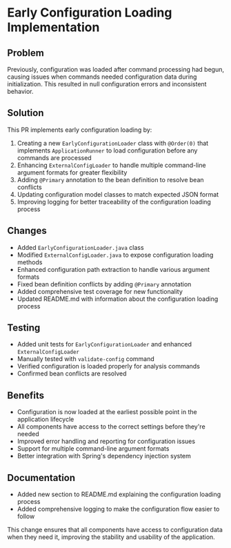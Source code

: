 # Early Configuration Loading Implementation

## Problem

Previously, configuration was loaded after command processing had begun, causing issues when commands needed configuration data during initialization. This resulted in null configuration errors and inconsistent behavior.

## Solution

This PR implements early configuration loading by:

1. Creating a new `EarlyConfigurationLoader` class with `@Order(0)` that implements `ApplicationRunner` to load configuration before any commands are processed
2. Enhancing `ExternalConfigLoader` to handle multiple command-line argument formats for greater flexibility
3. Adding `@Primary` annotation to the bean definition to resolve bean conflicts
4. Updating configuration model classes to match expected JSON format
5. Improving logging for better traceability of the configuration loading process

## Changes

- Added `EarlyConfigurationLoader.java` class
- Modified `ExternalConfigLoader.java` to expose configuration loading methods
- Enhanced configuration path extraction to handle various argument formats
- Fixed bean definition conflicts by adding `@Primary` annotation
- Added comprehensive test coverage for new functionality
- Updated README.md with information about the configuration loading process

## Testing

- Added unit tests for `EarlyConfigurationLoader` and enhanced `ExternalConfigLoader`
- Manually tested with `validate-config` command
- Verified configuration is loaded properly for analysis commands
- Confirmed bean conflicts are resolved

## Benefits

- Configuration is now loaded at the earliest possible point in the application lifecycle
- All components have access to the correct settings before they're needed
- Improved error handling and reporting for configuration issues
- Support for multiple command-line argument formats
- Better integration with Spring's dependency injection system

## Documentation

- Added new section to README.md explaining the configuration loading process
- Added comprehensive logging to make the configuration flow easier to follow

This change ensures that all components have access to configuration data when they need it, improving the stability and usability of the application.
